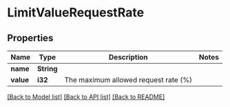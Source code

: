 # LimitValueRequestRate

## Properties

Name | Type | Description | Notes
------------ | ------------- | ------------- | -------------
**name** | **String** |  | 
**value** | **i32** | The maximum allowed request rate (%) | 

[[Back to Model list]](../README.md#documentation-for-models) [[Back to API list]](../README.md#documentation-for-api-endpoints) [[Back to README]](../README.md)


